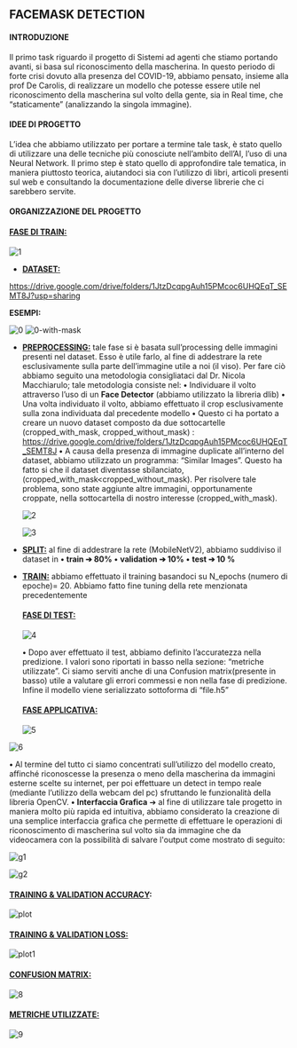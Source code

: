 ## 									FACEMASK DETECTION

#### **INTRODUZIONE**

Il primo task riguardo il progetto di Sistemi ad agenti che stiamo portando avanti, si basa sul riconoscimento della mascherina. In questo periodo di forte crisi dovuto alla presenza del COVID-19, abbiamo pensato, insieme alla prof De Carolis, di realizzare un modello che potesse essere utile nel riconoscimento della mascherina sul volto della gente, sia in Real time, che “staticamente” (analizzando la singola immagine).

#### **IDEE DI PROGETTO**

L’idea che abbiamo utilizzato per portare a termine tale task, è stato quello di utilizzare una delle tecniche più conosciute nell’ambito dell’AI, l’uso di una Neural Network. Il primo step è stato quello di approfondire tale tematica, in maniera piuttosto teorica, aiutandoci sia con l’utilizzo di libri, articoli presenti sul web e consultando la documentazione delle diverse librerie che ci sarebbero servite.

#### **ORGANIZZAZIONE DEL PROGETTO**

#### **<u>FASE DI TRAIN:</u>**

![1](https://user-images.githubusercontent.com/48212689/85221118-934b7280-b3b1-11ea-9859-aec9cda6631f.png)

- **<u>DATASET:</u>**

https://drive.google.com/drive/folders/1JtzDcqpgAuh15PMcoc6UHQEqT_SEMT8J?usp=sharing

**ESEMPI:**

![0](https://user-images.githubusercontent.com/48212689/85221547-c04d5480-b3b4-11ea-8bca-edfcaca49c59.jpg)													![0-with-mask](https://user-images.githubusercontent.com/48212689/85221572-effc5c80-b3b4-11ea-903f-df4bca158f10.jpg)



- <u>**PREPROCESSING:**</u> tale fase si è basata sull’processing delle immagini presenti nel dataset.
  Esso è utile farlo, al fine di addestrare la rete esclusivamente sulla parte dell’immagine
  utile a noi (il viso). Per fare ciò abbiamo seguito una metodologia consigliataci dal Dr.
  Nicola Macchiarulo; tale metodologia consiste nel:
  		**•**   Individuare il volto attraverso l’uso di un **Face Detector** (abbiamo utilizzato la libreria dlib)
  		**•**   Una volta individuato il volto, abbiamo effettuato il crop esclusivamente sulla zona individuata 			dal precedente modello
  		**•**   Questo ci ha portato a creare un nuovo dataset composto da due sottocartelle                                        			(cropped_with_mask, cropped_without_mask) :
  			https://drive.google.com/drive/folders/1JtzDcqpgAuh15PMcoc6UHQEqT_SEMT8J
  		**•**   A causa della presenza di immagine duplicate all’interno del dataset, abbiamo utilizzato un 			programma: “Similar Images”. Questo ha fatto si che il dataset diventasse sbilanciato, 					                                           			(cropped_with_mask<cropped_without_mask). Per risolvere tale problema, sono state aggiunte 			altre immagini, opportunamente croppate, nella sottocartella di nostro interesse                                                                              			(cropped_with_mask).

  ![2](https://user-images.githubusercontent.com/48212689/85221424-fdfdad80-b3b3-11ea-9822-ca3d0fb18748.png)

  ![3](https://user-images.githubusercontent.com/48212689/85221514-8d0ac580-b3b4-11ea-8df7-aa433c0e85ea.png)

  

- **<u>SPLIT:</u>** al fine di addestrare la rete (MobileNetV2), abbiamo suddiviso il dataset in
  **•** **train ➔ 80%**
  **•** **validation ➔ 10%**
  **•** **test ➔ 10 %**

- <u>**TRAIN:**</u> abbiamo effettuato il training basandoci su N_epochs (numero di epoche)= 20. Abbiamo fatto fine tuning della rete menzionata precedentemente

  #### **<u>FASE DI TEST:</u>**

  ![4](https://user-images.githubusercontent.com/48212689/85221660-e1fb0b80-b3b5-11ea-8236-7036c75185f6.png)

  

  **•**   Dopo aver effettuato il test, abbiamo definito l’accuratezza nella predizione. I valori sono riportati in       	basso nella sezione: “metriche utilizzate”. Ci siamo serviti anche di una Confusion matrix(presente in    	basso) utile a valutare gli errori commessi e non nella fase di predizione. Infine il modello viene   	 	serializzato sottoforma di “file.h5”

  #### <u>**FASE APPLICATIVA:**</u>

  ![5](https://user-images.githubusercontent.com/48212689/85222073-07d5df80-b3b9-11ea-9ffe-70f352c84ebe.png)

![6](https://user-images.githubusercontent.com/48212689/85222183-803ca080-b3b9-11ea-9b8f-9225f826ffdb.png)

**•**  Al termine del tutto ci siamo concentrati sull’utilizzo del modello creato, affinché riconoscesse la presenza 	o meno della mascherina da immagini esterne scelte su internet, per poi effettuare un detect in tempo 	reale (mediante l’utilizzo della webcam del pc) sfruttando le funzionalità della libreria OpenCV.
**•**  **Interfaccia Grafica** ➔ al fine di utilizzare tale progetto in maniera molto più rapida ed intuitiva, abbiamo 	considerato la creazione di una semplice interfaccia grafica che permette di effettuare le operazioni di 	  	riconoscimento di mascherina sul volto sia da immagine che da videocamera con la possibilità di salvare   	l'output come mostrato di seguito:

![g1](https://user-images.githubusercontent.com/48212689/85222477-9cd9d800-b3bb-11ea-88a4-864a692104f6.png)



![g2](https://user-images.githubusercontent.com/48212689/85222476-9c414180-b3bb-11ea-992b-f3ebbde10e6b.png)

#### <u>**TRAINING & VALIDATION ACCURACY**</u>:

![plot](https://user-images.githubusercontent.com/48212689/85222500-c72b9580-b3bb-11ea-82a0-f18764d61cac.png)

#### <u>**TRAINING & VALIDATION LOSS:**</u>

![plot1](https://user-images.githubusercontent.com/48212689/85222499-c692ff00-b3bb-11ea-8fbb-dd664cec6676.png)

#### <u>**CONFUSION MATRIX:**</u>

![8](https://user-images.githubusercontent.com/48212689/85222705-c136b400-b3bd-11ea-80e7-b7fd7a395c30.png)

#### <u>**METRICHE UTILIZZATE:**</u>

![9](https://user-images.githubusercontent.com/48212689/85222803-4b7f1800-b3be-11ea-80f2-6b57bf09a248.png)
